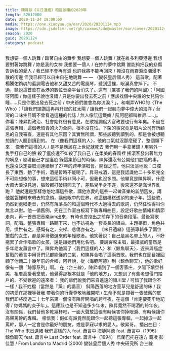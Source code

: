```yaml
---
title: 陳昇談《末日遺緒》和這該糟的2020年
length: 82612000
date: 2020-11-24 18:00:00
media: https://one.xiaoyuu.ga/ear/2020/20201124.mp3
image: https://cdn.jsdelivr.net/gh/coxmos/cdn@master/ear/cover/20201124.jpeg
season: 2020
guid: 20201124
category: podcast
---
```


我想要一個人跳舞 / 踏著自由的舞步
我想要一個人跳舞 / 就在維多利亞港邊
我想要對著妳跳舞 / 妳是我的女神
我想要一個人 / 在妳的夢中跳舞
誰能夠把我的悲傷告訴我的愛人 / 我已經不會再有淚
也許我將不能再回來 / 掩沒在雨霧淚焰瀰漫不散的街邊
但我已經可以自由自在地跳舞
— — 〈變裝皇后個人秀〉
這首歌，配著楊騰佑銷魂的藍調電吉他和又甜又苦的電風琴，聽到這裡，眼淚真會掉下。
不過，聽說這首歌在香港的數位音樂平台消失了。還有〈厲害了我們的阿國〉：「阿國呀阿國 / 你這樣子說也沒錯 / 只是你要出發去死之前 / 應該找個中央誰的女兒陪你睡……只是你要出發去死之前 / 中央爺們誰會為你流淚？」，和嘲弄WHO的〈The Who〉：「讓我們頌讚這冉冉升起的紅太陽 / 讓我們一起航向夢中偉大的海洋 / 台灣的口味生目睭不曾看過這種的代誌 / 無人像阮這鐵齒 / 阮阿肥都叫維尼……」。
你看：陳昇對政治、社會始終很有意見，在歌裡調侃大官政要也行有年矣。不過在這張專輯，這個老憤青的火力全開，根本沒在怕。下架的事究竟是唱片公司有所顧忌的自我審查，還是有其他原因？其實無所謂，那些該聽到讀到的，都是會被想聽想讀的人聽到讀到的。
在〈像我們這樣的人〉，他的口氣就沒那麼硬了，整個頹下來：
像我們這樣的人 / 是不是應該在上世紀就死去
我們用一手拿著錢 / 用另外一隻手打自己的臉
殺了瘟疫還不如殺了我自己 / 在柔美的春風裡
搖滾客發出著無力的嘆息 / 發現自己才是瘟疫
錄這集節目的時候，陳昇還沒有公開他口腔癌的事，也還沒決定要取消連續辦了27年的跨年演唱會。開錄之前，他只淡淡地說：口腔長了東西，動了手術，酒是暫時不能喝了。昇哥戒酒，這是我認識他二十多年完全不可能想像的事，想來這個手術非同小可，但我也沒多問。他畢竟是陳昇啊，什麼大風大浪沒見過，腦殼都打破縫回去了，差點兒半身不遂，後來還不是滿世界亂跑？
他就還是那樣悠悠地講這些歌，講他疼愛的這些一起做音樂的新朋舊友，講他腦袋裡轉來轉去的念頭，講他眼中的世界，和這個糟糕透頂的庚子年。這些歌，仍然到處唱走音，仍然有落落長的和這個時代不大過得去的歌詞，仍然任性得叫你無言以對。他一循舊例，先在工作室白板寫下新專輯曲目，設定好歌曲情緒和情節走向，再一首首把音樂jam出來，有時也會挖出之前存下的音樂段落。最後寫歌詞，配唱。整張專輯一路聽下來，也不妨視為一套長長的組曲，主題相銜，角色共用，憤世有之，感慨有之，突梯、悲傷亦有之。
《末日遺緒》這張專輯多了兩位搶戲的女生，都是昇哥徵選來的年輕歌者。他笑著說：自己是黑名單上的人，不好拖累了合作唱歌的女孩，還是讓她們用化名吧。
要說客席主唱，最搶戲的當然是多年老友蕭言中了。陳昇為他寫了〈我們這樣的人〉和〈鯨魚聊天〉，近來與癌症奮戰的蕭言中用哥們兒都能懂的口氣，和陳昇合唱了這兩首歌。我們也在節目裡回顧了他倆二十幾年前的合唱，阿昇說，從〈海豚阿德〉到〈鯨魚聊天〉，他的歌好像有一個「鯨豚系列」啊。
在〈台三線〉，陳昇唱到了一個客家庄，夕陽下墳塋甚美，祖厝高掛著堂號，他覺得那根本就是「他的地方」，又想到了有些老想侵門踏戶的、不受歡迎的遠來者：
我的爺們說我們來自遙遠的潁川堂 / 可惜了我跟你不一樣 / 我不姓檔（當然是『黨』的諧音）
斜陽西落的地方蔓草兒是舒適的床 / 我的初愛在那裡等著我
帶著你的行囊尊敬地離開吧 / 生命不就是撐著一張破舊的皮
我們即將度過二十七年來第一個沒有陳昇開唱的跨年夜，在這個「肯定要死牢地記得 / 你媽媽的庚子年」。這應該也是不知道多少年來，陳昇竟然不喝酒的跨年夜。沒有關係，我們替他多乾幾杯吧，一面大聲放這張有時候害你掉眼淚、有時候讓你高聲罵幹的專輯。
相信我：假如有誰竟然能跟你一起聽這張專輯，一起掉淚一起罵幹，那人一定會是你最好的朋友，或是夢寐以求的愛人。敬昇哥。
播出曲目：
The Who
末日遺緒
我們這樣的人 feat. 蕭言中
海豚阿德 feat. 蕭言中（1996）
鯨魚聊天 feat. 蕭言中
Last Order feat. 蕭言中（1994）
烏蘭巴托在遠方
霸凌
彭佳慧 / From London to Madrid (2000)
變裝皇后個人秀
中央研究所
台三線
